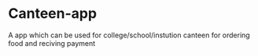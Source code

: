 # Canteen-app
A app which can be used for college/school/instution canteen for ordering food and reciving payment

